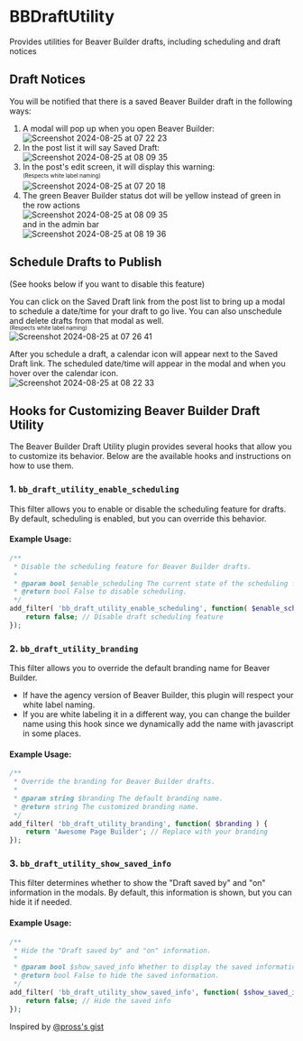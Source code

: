 # BBDraftUtility
Provides utilities for Beaver Builder drafts, including scheduling and draft notices

## Draft Notices
You will be notified that there is a saved Beaver Builder draft in the following ways:<br>
1. A modal will pop up when you open Beaver Builder:<br>
![Screenshot 2024-08-25 at 07 22 23](https://github.com/user-attachments/assets/64b8df9a-dce3-40da-bd1b-4cbe233dfadf)
2. In the post list it will say Saved Draft: <br>
![Screenshot 2024-08-25 at 08 09 35](https://github.com/user-attachments/assets/3339e053-7e69-45b2-a0e3-acacb35c2130)
3. In the post's edit screen, it will display this warning:<br>
<sup><sub>(Respects white label naming)</sub></sup><br>
![Screenshot 2024-08-25 at 07 20 18](https://github.com/user-attachments/assets/c77fcbdf-9a19-4377-a4cb-c9b2023b5111)
4. The green Beaver Builder status dot will be yellow instead of green in the row actions<br>
![Screenshot 2024-08-25 at 08 09 35](https://github.com/user-attachments/assets/8d3203be-3847-4fc1-b109-b61027608a7a)
<br>and in the admin bar<br>
![Screenshot 2024-08-25 at 08 19 36](https://github.com/user-attachments/assets/f60ecdd0-98bd-40a4-a73c-09150b0a9e76)


## Schedule Drafts to Publish
(See hooks below if you want to disable this feature)<br>

You can click on the Saved Draft link from the post list to bring up a modal to schedule a date/time for your draft to go live. You can also unschedule and delete drafts from that modal as well.<br>
<sup><sub>(Respects white label naming)</sub></sup><br>
![Screenshot 2024-08-25 at 07 26 41](https://github.com/user-attachments/assets/f14864ac-0fa9-44c9-abe2-9a132fac7395)

After you schedule a draft, a calendar icon will appear next to the Saved Draft link. The scheduled date/time will appear in the modal and when you hover over the calendar icon.<br>
![Screenshot 2024-08-25 at 08 22 33](https://github.com/user-attachments/assets/c9887f2e-2e33-493d-8cbe-278d06ba266e)


## Hooks for Customizing Beaver Builder Draft Utility

The Beaver Builder Draft Utility plugin provides several hooks that allow you to customize its behavior. Below are the available hooks and instructions on how to use them.

### 1. `bb_draft_utility_enable_scheduling`

This filter allows you to enable or disable the scheduling feature for drafts. By default, scheduling is enabled, but you can override this behavior.

#### Example Usage:
```php
/**
 * Disable the scheduling feature for Beaver Builder drafts.
 *
 * @param bool $enable_scheduling The current state of the scheduling feature.
 * @return bool False to disable scheduling.
 */
add_filter( 'bb_draft_utility_enable_scheduling', function( $enable_scheduling ) {
    return false; // Disable draft scheduling feature
});
```

### 2. `bb_draft_utility_branding`

This filter allows you to override the default branding name for Beaver Builder.
- If have the agency version of Beaver Builder, this plugin will respect your white label naming.
- If you are white labeling it in a different way, you can change the builder name using this hook since we dynamically add the name with javascript in some places.

#### Example Usage:
```php
/**
 * Override the branding for Beaver Builder drafts.
 *
 * @param string $branding The default branding name.
 * @return string The customized branding name.
 */
add_filter( 'bb_draft_utility_branding', function( $branding ) {
    return 'Awesome Page Builder'; // Replace with your branding
});
```

### 3. `bb_draft_utility_show_saved_info`

This filter determines whether to show the "Draft saved by" and "on" information in the modals. By default, this information is shown, but you can hide it if needed.

#### Example Usage:
```php
/**
 * Hide the "Draft saved by" and "on" information.
 *
 * @param bool $show_saved_info Whether to display the saved information.
 * @return bool False to hide the saved information.
 */
add_filter( 'bb_draft_utility_show_saved_info', function( $show_saved_info ) {
    return false; // Hide the saved info
});
```

Inspired by <a href="https://gist.github.com/Pross/0b517612bb1d1dfb17083b9b32628b82">@pross's gist</a>
